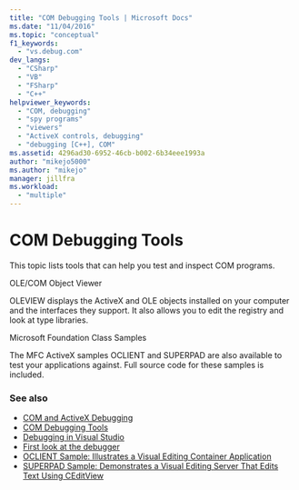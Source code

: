 ```yaml
---
title: "COM Debugging Tools | Microsoft Docs"
ms.date: "11/04/2016"
ms.topic: "conceptual"
f1_keywords:
  - "vs.debug.com"
dev_langs:
  - "CSharp"
  - "VB"
  - "FSharp"
  - "C++"
helpviewer_keywords:
  - "COM, debugging"
  - "spy programs"
  - "viewers"
  - "ActiveX controls, debugging"
  - "debugging [C++], COM"
ms.assetid: 4296ad30-6952-46cb-b002-6b34eee1993a
author: "mikejo5000"
ms.author: "mikejo"
manager: jillfra
ms.workload:
  - "multiple"
---
```

# COM Debugging Tools

This topic lists tools that can help you test and inspect COM programs.

OLE/COM Object Viewer

OLEVIEW displays the ActiveX and OLE objects installed on your computer and the interfaces they support. It also allows you to edit the registry and look at type libraries.

Microsoft Foundation Class Samples

The MFC ActiveX samples OCLIENT and SUPERPAD are also available to test your applications against. Full source code for these samples is included.

### See also

- [COM and ActiveX Debugging](../debugger/com-and-activex-debugging.md)
- [COM Debugging Tools](../debugger/com-debugging-tools.md)
- [Debugging in Visual Studio](../debugger/index.yml)
- [First look at the debugger](../debugger/debugger-feature-tour.md)
- [OCLIENT Sample: Illustrates a Visual Editing Container Application](https://msdn.microsoft.com/library/8cd5c234-9a4e-4934-8f5d-bac189ad92c4)
- [SUPERPAD Sample: Demonstrates a Visual Editing Server That Edits Text Using CEditView](https://msdn.microsoft.com/library/7b14e975-d986-4e6a-8289-226485cfcb72)